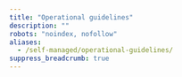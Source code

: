 ```yaml
---
title: "Operational guidelines"
description: ""
robots: "noindex, nofollow"
aliases:
  - /self-managed/operational-guidelines/
suppress_breadcrumb: true
---
```


<!-- Note: The self-managed docs are in a separate branch. The self-managed section in main is used for redirect purposes of the pre-LTS (circa Dec. 2024) self-managed docs -->
